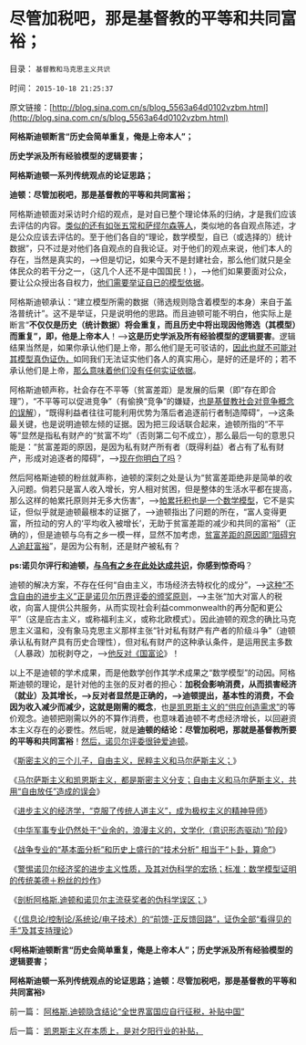 # 尽管加税吧，那是基督教的平等和共同富裕；

目录： `基督教和马克思主义共识` 

时间： `2015-10-18 21:25:37` 

原文链接：[http://blog.sina.com.cn/s/blog_5563a64d0102vzbm.html](http://blog.sina.com.cn/s/blog_5563a64d0102vzbm.html)

**阿格斯迪顿断言“历史会简单重复，俺是上帝本人”；**

**历史学派及所有经验模型的逻辑要害；**

**阿格斯迪顿一系列传统观点的论证思路；**

**迪顿：尽管加税吧，那是基督教的平等和共同富裕；**

阿格斯迪顿面对采访时介绍的观点，是对自已整个理论体系的归纳，才是我们应该去评估的内容。[类似的还有如张五常和萨缪尔森等人](../../../2009/7/23/张五常大师对现代经济学的贡献史无前例.md)，类似地的各自观点陈述，才是公众应该去评估的。至于他们各自的“理论，数学模型，自已（或选择的）统计数据”，只不过是对他们各自观点的自我论证。对于他们的观点来说，他们本人的存在，当然是真实的，——>但是切记，如果今天不是封建社会，那么他们就只是全体民众的若干分之一，（这几个人还不是中国国民！），——>他们如果要面对公众，要让公众授出各自权力，[他们需要举证自已的模型依据](../../../2015/10/17/整个主流经济学的合理性，建立于举证责任倒置的政治基础.md)。

阿格斯迪顿承认：“建立模型所需的数据（筛选规则隐含着模型的本身）来自于盖洛普统计”。这不是举证，只是说明他的思路。而且迪顿可能不明白，他实际上是断言“**不仅仅是历史（统计数据）将会重复，而且历史中将出现因他筛选（其模型）而重复”，即，他是上帝本人**！——>**这是历史学派及所有经验模型的逻辑要害**。逻辑结果当然是，如果你承认他们是上帝，那么他们是无可驳诘的，[因此也就不可能对其模型真伪证伪，](../../../2015/10/16/阿格斯.迪顿和诺贝尔评委的伪科学误区；.md)如同我们无法证实他们各人的真实用心，是好的还是坏的；若不承认他们是上帝，[那么意味着他们没有任何实证依据](../../../2015/10/7/理解选举的局限性，逻辑统一全人类民主的共同起点；.md)。

阿格斯迪顿声称，社会存在不平等（贫富差距）是发展的后果（即“存在即合理”），“不平等可以促进竞争”（有偷换“竞争”的嫌疑，[也是基督教社会对竞争概念的误解](../../../2015/6/28/基督教信仰在现实竞争下的土崩瓦解，四分五裂，百足之虫，死而未僵.md)），“既得利益者往往可能利用优势为落后者追逐前行者制造障碍”，——>这条最关键，也是说明迪顿左倾的证据。因为把三段话联合起来，迪顿所指的“不平等”显然是指私有财产的“贫富不均”（否则第二句不成立），那么最后一句的意思只能是：“贫富差距的原因，是因为私有财产所有者（既得利益）者占有了私有财产，形成对追逐者的障碍”，——>[现在你明白了吗](../../../2013/6/18/民粹是公有制帝国最基本的意识形态，以侵犯私权为公平.md)？

然后阿格斯迪顿的粉丝就声称，迪顿的深刻之处是认为“贫富差距绝非是简单的收入问题。倘若只是富人收入增长，穷人相对贫困，但是整体的生活水平都在提高，那么这样的帕累托原则并无多大伤害”，——>[帕累托积也是一个数学模型](../../../2011/10/24/新制度学派滥用数学，依赖于虚构的假设.md)，它不是实证，但似乎就是迪顿最根本的证据了，——>迪顿指出了问题的所在，“富人变得更富，所拉动的穷人的‘平均收入被增长’，无助于贫富差距的减少和共同的富裕”（正确的），但是迪顿与乌有之乡一模一样，显然不加考虑，[贫富差距的原因即“阻碍穷人追赶富裕](../../../2011/5/30/“消除贫富差距”的福利主义制造贫困.md)”，是因为公有制，还是财产被私有？

**ps:诺贝尔评行和迪顿，[与乌有之乡在此处达成共识](../../../2014/3/20/乌有之乡的左棍及其同情者，现身说法“多数人暴政”.md)，你感到惊奇吗**？

迪顿的解决方案，不存在任何“自由主义，市场经济去特权化的成分”，——>[这种“不含自由的进步主义”正是诺贝尔历界评委的颁奖原则](../../../2011/10/7/诺贝尔奖的声誉塑造了新制度学派的权威.md)，——>主张“加大对富人的税收，向富人提供公共服务，从而实现社会利益commonwealth的再分配和更公平”（这是庇古主义，或称福利主义，或称北欧模式）。因此迪顿的观念的确比马克思主义温和，没有象马克思主义那样主张“针对私有财产有产者的阶级斗争”（迪顿承认私有财产具有历史合理性），但对私有财产的这种承认条件，是运用民主多数（人暴政）加税剥夺之，——>[他反对《国富论](../../../2015/10/17/整个主流经济学的合理性，建立于举证责任倒置的政治基础.md)》！

以上不是迪顿的学术成果，而是他数学创作其学术成果之“数学模型”的动因。阿格斯迪顿的理论，是针对他的主张的反对者的担心：**加税会影响消费，从而损害经济（就业）及其增长，——>反对者显然是正确的，——>迪顿提出，基本性的消费，不会因为收入减少而减少，这就是刚需的概念**，也[是凯恩斯主义的“供应创造需求”](../../../2011/6/6/凯恩斯《通论》逻辑不成立和概念偷换.md)的等价观念。迪顿把刚需以外的不算作消费，也意味着迪顿不考虑经济增长，以回避资本主义存在的必要性。然后呢，就是**迪顿的结论：尽管加税吧，那就是基督教所要的平等和共同富裕**！[然后，诺贝尔评委很钟爱迪顿](../../../2012/10/16/又有两名数学骗子被嘉奖，诺贝尔奖终将声名狼籍.md)。

《[斯密主义的三个儿子，自由主义，民粹主义和马尔萨斯主义；](../../../2012/7/16/亚当斯密的三个“儿子”自由主义，民粹主义和马尔萨斯主义.md)》

《[马尔萨斯主义和凯恩斯主义，都是斯密主义分支；自由主义和马尔萨斯主义，共用“自由放任”造成的误会](../../../2012/7/15/经济周期的根源是政治经济特权.md)》

《[进步主义的经济学，“克服了传统人道主义”，成为极权主义的精神导师](../../../2015/10/10/进步主义令主流经济学，成为专制和极权的工具.md)》

《[中华军事专业仍然处于“业余的，浪漫主义的，文学化（意识形态驱动）”阶段](../../../2015/10/12/基于实体模型方法论的军事科学和正规化；.md)》

《[战争专业的“基本面分析”和历史上盛行的“技术分析”
相当于“卜卦，算命”](../../../2015/10/13/战争专业的“基本面分析”和历史上盛行的“技术分析”；.md)》

《[警惕诺贝尔经济奖的进步主义性质，及其对伪科学的宏扬；标准：数学模型证明的传统美德＋粉丝的炒作](../../../2015/10/14/警惕诺贝尔经济奖的进步主义性质，及其对伪科学的推广；.md)》

《[剖析阿格斯.迪顿和诺贝尔主流获奖者的伪科学误区；](../../../2015/10/16/阿格斯.迪顿和诺贝尔评委的伪科学误区；.md)》

《[（信息论/控制论/系统论/电子技术）的“前馈-正反馈回路”，证伪全部“看得见的手”及其支持理论](../../../2015/10/17/整个主流经济学的合理性，建立于举证责任倒置的政治基础.md)》

《**阿格斯迪顿断言“历史会简单重复，俺是上帝本人”；历史学派及所有经验模型的逻辑要害；**

**阿格斯迪顿一系列传统观点的论证思路；迪顿：尽管加税吧，那是基督教的平等和共同富裕**》

前一篇： [阿格斯.迪顿隐含结论“全世界富国应自行征税，补贴中国”](../../../2015/10/19/阿格斯.迪顿隐含结论“全世界富国应自行征税，补贴中国”.md)

后一篇： [凯恩斯主义在本质上，是对夕阳行业的补贴，](../../../2015/10/16/凯恩斯主义在本质上，是对夕阳行业的补贴，.md)

